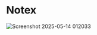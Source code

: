# Notex

![Screenshot 2025-05-14 012033](https://github.com/user-attachments/assets/abc26b72-4d8a-4850-8cd5-10adb42eaf43)

